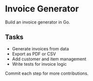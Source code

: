 # Invoice Generator

Build an invoice generator in Go.

## Tasks
- Generate invoices from data
- Export as PDF or CSV
- Add customer and item management
- Write tests for invoice logic

Commit each step for more contributions.
